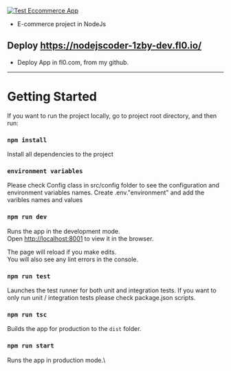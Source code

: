 [![Test Eccommerce App](https://github.com/TianSeb/NodeJsCoder/actions/workflows/test.yml/badge.svg)](https://github.com/TianSeb/CursoNodeCoder/actions/workflows/test.yml)


- E-commerce project in NodeJs

## Deploy https://nodejscoder-1zby-dev.fl0.io/

- Deploy App in fl0.com, from my github.
----------------------------------------------------------------------------------------------------------------------------------------

# Getting Started

If you want to run the project locally, go to project root directory, and then run:

### `npm install`

Install all dependencies to the project

### `environment variables`

Please check Config class in src/config folder to see the configuration and environment variables names.
Create .env."environment" and add the varibles names and values

### `npm run dev`

Runs the app in the development mode.\
Open [http://localhost:8001](http://localhost:8001) to view it in the browser.

The page will reload if you make edits.\
You will also see any lint errors in the console.

### `npm run test`

Launches the test runner for both unit and integration tests.
If you want to only run unit / integration tests please check package.json scripts.

### `npm run tsc`

Builds the app for production to the `dist` folder.

### `npm run start`

Runs the app in production mode.\